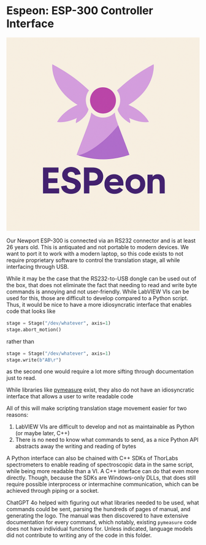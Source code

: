 # Espeon: ESP-300 Controller Interface
![image](icon.png)

Our Newport ESP-300 is connected via an RS232 connector and is at least 26 years old. This is antiquated and not portable to modern devices. We want to port it to work with a modern laptop, so this code exists to not require proprietary software to control the translation stage, all while interfacing through USB.

While it may be the case that the RS232-to-USB dongle can be used out of the box, that does not eliminate the fact that needing to read and write byte commands is annoying and not user-friendly. While LabVIEW VIs can be used for this, those are difficult to develop compared to a Python script. Thus, it would be nice to have a more idiosyncratic interface that enables code that looks like
```python
stage = Stage("/dev/whatever", axis=1)
stage.abort_motion()
```
rather than
```python
stage = Stage("/dev/whatever", axis=1)
stage.write(b"AB\r")
```
as the second one would require a lot more sifting through documentation just to read.

While libraries like [pymeasure](https://github.com/pymeasure/pymeasure) exist, they also do not have an idiosyncratic interface that allows a user to write readable code

All of this will make scripting translation stage movement easier for two reasons:
1. LabVIEW VIs are difficult to develop and not as maintainable as Python (or maybe later, C++)
2. There is no need to know what commands to send, as a nice Python API abstracts away the writing and reading of bytes

A Python interface can also be chained with C++ SDKs of ThorLabs spectrometers to enable reading of spectroscopic data in the same script, while being more readable than a VI. A C++ interface can do that even more directly. Though, because the SDKs are Windows-only DLLs, that does still require possible interprocess or intermachine communication, which can be achieved through piping or a socket.

ChatGPT 4o helped with figuring out what libraries needed to be used, what commands could be sent, parsing the hundreds of pages of manual, and generating the logo. The manual was then discovered to have extensive documentation for every command, which notably, existing `pymeasure` code does not have individual functions for. Unless indicated, language models did not contribute to writing any of the code in this folder.
